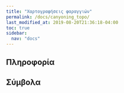 ```yaml
---
title: "Χαρτογραφήσεις φαραγγιών"
permalink: /docs/canyoning_topo/
last_modified_at: 2019-08-20T21:36:18-04:00
toc: true
sidebar: 
  nav: "docs"
---
```


## Πληροφορία

## Σύμβολα